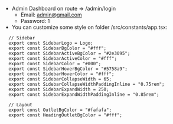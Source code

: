 + Admin Dashboard on route => /admin/login
  - Email: admin@gmail.com
  - Password: 1
+ You can customize some style on folder /src/constants/app.tsx:
```
  // Sidebar
  export const SidebarLogo = Logo;
  export const SidebarBgColor = "#fff";
  export const SidebarActiveBgColor = "#2e3095";
  export const SidebarActiveColor = "#fff";
  export const SidebarColor = "#000";
  export const SidebarHoverBgColor = "#5758a9";
  export const SidebarHoverColor = "#fff";
  export const SidebarCollapseWidth = 65;
  export const SidebarCollapseWidthPaddingInline = "0.75rem";
  export const SidebarExpandWidth = 250;
  export const SidebarExpandWidthPaddingInline = "0.85rem";
  
  // Layout
  export const OutletBgColor = "#fafafa";
  export const HeadingOutletBgColor = "#fff";
```

  
    
